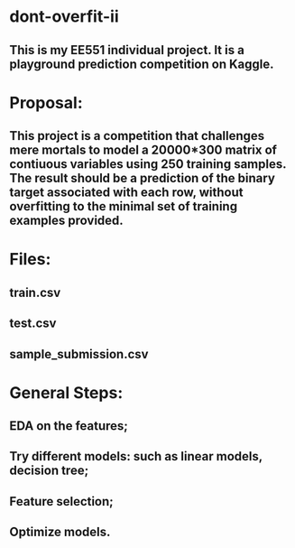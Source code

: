# dont-overfit-ii
## This is my EE551 individual project. It is a playground prediction competition on Kaggle.
# Proposal:
## This project is a competition that challenges mere mortals to model a 20000*300 matrix of contiuous variables using 250 training samples. The result should be a prediction of the binary target associated with each row, without overfitting to the minimal set of training examples provided.
# Files:
## train.csv
## test.csv
## sample_submission.csv
# General Steps:
## EDA on the features;
## Try different models: such as linear models, decision tree;
## Feature selection;
## Optimize models.


